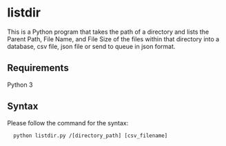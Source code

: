 # listdir
This is a Python program that takes the path of a directory and lists the Parent
Path, File Name, and File Size of the files within that directory into a database, csv file, json file or send to queue in json format.

## Requirements
Python 3

## Syntax
Please follow the command for the syntax:
```
  python listdir.py /[directory_path] [csv_filename]
```
